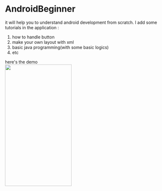 # AndroidBeginner
it will help you to understand android development from scratch. 
I add some tutorials in the application : 
1. how to handle button
2. make your own layout with xml
3. basic java programming(with some basic logics)
4. etc <br>

here's the demo
<br>
<img src="https://j.gifs.com/k88oQY.gif" width="220" height="400" />
